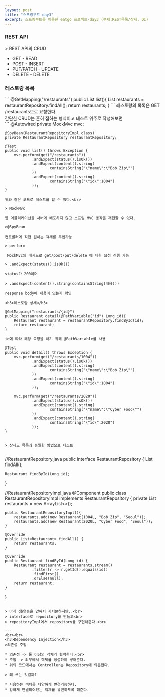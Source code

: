 ```yaml
---
layout: post
title: "스프링부트-day3"
excerpt: 스프링부트를 이용한 eatgo 프로젝트-day3 (부제:REST목록/상세, DI)
---
```


<h3>REST API</h3>
> REST API의 CRUD

- GET - READ
- POST - INSERT
- PUT/PATCH - UPDATE
- DELETE - DELETE

<h3>레스토랑 목록</h3>
```
    @GetMapping("/restaurants")
    public List<Restaurant> list(){
        List<Restaurant> restaurants = restaurantRepository.findAll();
        return restaurants;
    }
```
레스토랑의 목록은 GET /restaurants으로 요청한다.<br>
간단한 CRUD는 흔히 접하는 형식이고 테스트 위주로 작성해보면<br>
```
    @Autowired
    private MockMvc mvc;

    @SpyBean(RestaurantRepositoryImpl.class)
    private RestaurantRepository restaurantRepository;

    @Test
    public void list() throws Exception {
        mvc.perform(get("/restaurants"))
                .andExpect(status().isOk())
                .andExpect(content().string(
                        containsString("\"name\":\"Bob Zip\"")
                ))
                .andExpect(content().string(
                        containsString("\"id\":1004")
                ));
    }
```
위와 같은 코드로 테스트를 할 수 있다.<br>

> MockMvc

웹 어플리케이션을 서버에 배포하지 않고 스프링 MVC 동작을 재현할 수 있다.
 
>@SpyBean

컨트롤러에 직접 원하는 객체를 주입가능

> perform

 MockMvc의 메서드로 get/post/put/delete 에 대한 요청 진행 가능 
 
> .andExpect(status().isOk())

status가 200이며

> .andExpect(content().string(containsString(내용)))

response body에 내용이 있는지 확인

<h3>레스토랑 상세</h3>
```
    @GetMapping("restaurants/{id}")
    public Restaurant detail(@PathVariable("id") Long id){
        Restaurant restaurant = restaurantRepository.findById(id);
        return restaurant;
    }
```
id에 따라 해당 요청을 하기 위해 @PathVariable를 사용

```
    @Test
    public void detail() throws Exception {
        mvc.perform(get("/restaurants/1004"))
                .andExpect(status().isOk())
                .andExpect(content().string(
                        containsString("\"name\":\"Bob Zip\"")
                ))
                .andExpect(content().string(
                        containsString("\"id\":1004")
                ));

        mvc.perform(get("/restaurants/2020"))
                .andExpect(status().isOk())
                .andExpect(content().string(
                        containsString("\"name\":\"Cyber Food\"")
                ))
                .andExpect(content().string(
                        containsString("\"id\":2020")
                ));
    }
```

> 상세도 목록과 동일한 방법으로 테스트


```
//RestaurantRepository.java 
public interface RestaurantRepository {
    List<Restaurant> findAll();

    Restaurant findById(Long id);
}

//RestaurantRepositoryImpl.java
@Component
public class RestaurantRepositoryImpl implements RestaurantRepository {
    private List<Restaurant> restaurants = new ArrayList<>();
    
    public RestaurantRepositoryImpl(){
        restaurants.add(new Restaurant(1004L, "Bob Zip", "Seoul"));
        restaurants.add(new Restaurant(2020L, "Cyber Food", "Seoul"));
    }

    @Override
    public List<Restaurant> findAll() {
        return restaurants;
    }

    @Override
    public Restaurant findById(Long id) {
        Restaurant restaurant = restaurants.stream()
                .filter(r -> r.getId().equals(id))
                .findFirst()
                .orElse(null);
        return restaurant;
    }
}
```

> 아직 db연동을 안해서 지저분하지만..<br> 
> interface로 repository를 만들고<br>
> repositoryImpl에서 repository를 구현해준다.<br>

---
<br><br>
<h3>Dependency Injection</h3>
>의존성 주입

* 의존성 -> 둘 이상의 객체가 협력한다.<br>
* 주입 -> 외부에서 객체를 생성하여 넣어준다.
* 위의 코드에서는 Controller는 Repository에 의존한다.

> 왜 쓰는 것일까?

* 사용하는 객체를 다양하게 변경가능하다.
* 강하게 연결되어있는 객체를 유연하도록 해준다.